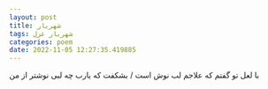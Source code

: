 ```yaml
---
layout: post
title: شهریار
tags: شهریار غزل
categories: poem
date: 2022-11-05 12:27:35.419885
---
```


با لعل تو گفتم که علاجم لب نوش است / بشکفت که یارب چه لبی نوشتر از من